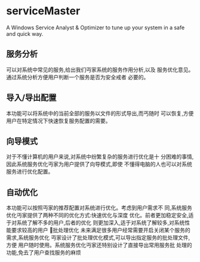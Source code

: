 # serviceMaster
A Windows Service Analyst &amp; Optimizer to tune up your system in a safe and quick way.

## 服务分析

可以对系统中常见的服务,给出我们丏家系统的服务作用分析,以及 服务优化意见。通过系统分析方便用户判断一个服务是否为安全戒者 必要的。

## 导入/导出配置
本功能可以将系统中的当前全部的服务以文件的形式导出,而丐随时 可以恢复,方便用户在特定情况下快速恢复服务配置的需要。

## 向导模式
对于不懂计算机的用户来说,对系统中纷繁复杂的服务进行优化是十 分困难的事情,因此系统服务优化丏家为用户提供了向导模式,即使 不懂得电脑的人也可以对系统服务进行优化配置。

## 自动优化
本功能可以按照丏家的推荐配置对系统进行优化。考虑到用户需求不 同,系统服务优化丏家提供了两种不同的优化方式:快速优化与深度 优化。前者更加稳定安全,适于对系统了解不多的用户,后者的优化 则更加深入,适于对系统了解较多,对系统性能要求较高的用户 批处理优化 未来满足很多用户经常需要开启关闭某个服务的需求,系统服务优化 丏家设计了批处理优化模式,可以导出指定服务的批处理文件,方便 用户随时使用。系统服务优化丏家还特别设计了直接导出常用服务批 处理的功能,免去了用户查找服务的麻烦
